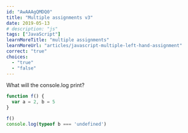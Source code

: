 ```yaml
---
id: "AwAAAgQMDQ0"
title: "Multiple assignments v3"
date: 2019-05-13
# description: "js"
tags: ["JavaScript"]
learnMoreTitle: "multiple assignments"
learnMoreUrl: "articles/javascript-multiple-left-hand-assignment"
correct: "true"
choices:
  - "true"
  - "false"
---
```


What will the console.log print?

```js
function f() {
  var a = 2, b = 5
}

f()
console.log(typeof b === 'undefined')
```

